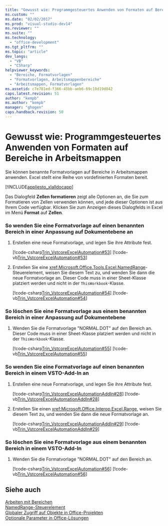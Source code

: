 ```yaml
---
title: "Gewusst wie: Programmgesteuertes Anwenden von Formaten auf Bereiche in Arbeitsmappen"
ms.custom: ""
ms.date: "02/02/2017"
ms.prod: "visual-studio-dev14"
ms.reviewer: ""
ms.suite: ""
ms.technology: 
  - "office-development"
ms.tgt_pltfrm: ""
ms.topic: "article"
dev_langs: 
  - "VB"
  - "CSharp"
helpviewer_keywords: 
  - "Bereiche, Formatvorlagen"
  - "Formatvorlagen, Arbeitsmappenbereiche"
  - "Arbeitsmappen, Formatvorlagen"
ms.assetid: c7e781ed-f366-45bb-aeb6-69c10d19d842
caps.latest.revision: 51
author: "kempb"
ms.author: "kempb"
manager: "ghogen"
caps.handback.revision: 50
---
```

# Gewusst wie: Programmgesteuertes Anwenden von Formaten auf Bereiche in Arbeitsmappen
  Sie können benannte Formatvorlagen auf Bereiche in Arbeitsmappen anwenden. Excel stellt eine Reihe von vordefinierten Formaten bereit.  
  
 [!INCLUDE[appliesto_xlalldocapp](../vsto/includes/appliesto-xlalldocapp-md.md)]  
  
 Das Dialogfeld **Zellen formatieren** zeigt alle Optionen an, die Sie zum Formatieren von Zellen verwenden können, und jede dieser Optionen ist aus Ihrem Code verfügbar. Klicken Sie zum Anzeigen dieses Dialogfelds in Excel im Menü **Format** auf **Zellen**.  
  
### So wenden Sie eine Formatvorlage auf einen benannten Bereich in einer Anpassung auf Dokumentebene an  
  
1.  Erstellen eine neue Formatvorlage, und legen Sie ihre Attribute fest.  
  
     [!code-csharp[Trin_VstcoreExcelAutomation#53](../snippets/csharp/VS_Snippets_OfficeSP/Trin_VstcoreExcelAutomation/CS/Sheet1.cs#53)]
     [!code-vb[Trin_VstcoreExcelAutomation#53](../snippets/visualbasic/VS_Snippets_OfficeSP/Trin_VstcoreExcelAutomation/VB/Sheet1.vb#53)]  
  
2.  Erstellen Sie eine <xref:Microsoft.Office.Tools.Excel.NamedRange>\-Steuerelement, weisen Sie diesem Text zu, und wenden Sie dann die neue Formatvorlage an. Dieser Code muss in einer Sheet\-Klasse platziert werden und nicht in der `ThisWorkbook`\-Klasse.  
  
     [!code-csharp[Trin_VstcoreExcelAutomation#54](../snippets/csharp/VS_Snippets_OfficeSP/Trin_VstcoreExcelAutomation/CS/Sheet1.cs#54)]
     [!code-vb[Trin_VstcoreExcelAutomation#54](../snippets/visualbasic/VS_Snippets_OfficeSP/Trin_VstcoreExcelAutomation/VB/Sheet1.vb#54)]  
  
### So löschen Sie eine Formatvorlage aus einem benannten Bereich in einer Anpassung auf Dokumentebene  
  
1.  Wenden Sie die Formatvorlage "NORMAL.DOT" auf den Bereich an. Dieser Code muss in einer Sheet\-Klasse platziert werden und nicht in der `ThisWorkbook`\-Klasse.  
  
     [!code-csharp[Trin_VstcoreExcelAutomation#55](../snippets/csharp/VS_Snippets_OfficeSP/Trin_VstcoreExcelAutomation/CS/Sheet1.cs#55)]
     [!code-vb[Trin_VstcoreExcelAutomation#55](../snippets/visualbasic/VS_Snippets_OfficeSP/Trin_VstcoreExcelAutomation/VB/Sheet1.vb#55)]  
  
### So wenden Sie eine Formatvorlage auf einen benannten Bereich in einem VSTO\-Add\-In an  
  
1.  Erstellen eine neue Formatvorlage, und legen Sie ihre Attribute fest.  
  
     [!code-csharp[Trin_VstcoreExcelAutomationAddIn#28](../snippets/csharp/VS_Snippets_OfficeSP/Trin_VstcoreExcelAutomationAddIn/CS/ThisAddIn.cs#28)]
     [!code-vb[Trin_VstcoreExcelAutomationAddIn#28](../snippets/visualbasic/VS_Snippets_OfficeSP/Trin_VstcoreExcelAutomationAddIn/VB/ThisAddIn.vb#28)]  
  
2.  Erstellen Sie einen <xref:Microsoft.Office.Interop.Excel.Range>, weisen Sie diesem Text zu, und wenden Sie dann die neue Formatvorlage an.  
  
     [!code-csharp[Trin_VstcoreExcelAutomationAddIn#29](../snippets/csharp/VS_Snippets_OfficeSP/Trin_VstcoreExcelAutomationAddIn/CS/ThisAddIn.cs#29)]
     [!code-vb[Trin_VstcoreExcelAutomationAddIn#29](../snippets/visualbasic/VS_Snippets_OfficeSP/Trin_VstcoreExcelAutomationAddIn/VB/ThisAddIn.vb#29)]  
  
### So löschen Sie eine Formatvorlage aus einem benannten Bereich in einem VSTO\-Add\-In  
  
1.  Wenden Sie die Formatvorlage "NORMAL.DOT" auf den Bereich an.  
  
     [!code-csharp[Trin_VstcoreExcelAutomation#56](../snippets/csharp/VS_Snippets_OfficeSP/Trin_VstcoreExcelAutomation/CS/Sheet1.cs#56)]
     [!code-vb[Trin_VstcoreExcelAutomation#56](../snippets/visualbasic/VS_Snippets_OfficeSP/Trin_VstcoreExcelAutomation/VB/Sheet1.vb#56)]  
  
## Siehe auch  
 [Arbeiten mit Bereichen](../vsto/working-with-ranges.md)   
 [NamedRange-Steuerelement](../vsto/namedrange-control.md)   
 [Globaler Zugriff auf Objekte in Office-Projekten](../vsto/global-access-to-objects-in-office-projects.md)   
 [Optionale Parameter in Office-Lösungen](../vsto/optional-parameters-in-office-solutions.md)  
  
  